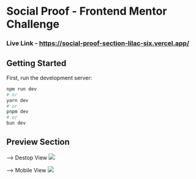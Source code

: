 # Social Proof - Frontend Mentor Challenge

### Live Link - https://social-proof-section-lilac-six.vercel.app/

## Getting Started

First, run the development server:

```bash
npm run dev
# or
yarn dev
# or
pnpm dev
# or
bun dev
```

## Preview Section

--> Destop View
<image src="@/../public/desktop.png"/>

--> Mobile View
<image src="@/../public/mobile.png"/>
